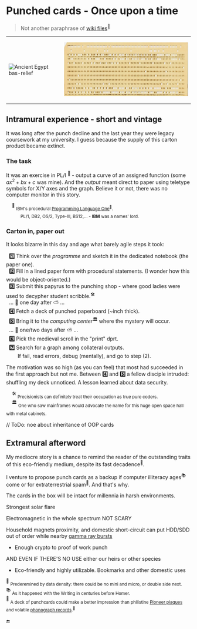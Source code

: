 # Punched cards - Once upon a time

> Not another paraphrase of [wiki files](https://en.wikipedia.org/wiki/Computer_programming_in_the_punched_card_era)<sup>🔗</sup>

<table><tr><td>
<picture>
  <img alt="Ancient Egypt bas-relief" src="https://github.com/Kyriosity/read-write/blob/main/README+/_rsc/_img/af/ancient_egypt-bas-relief.jpg">
</picture>
</td><td>
      <p><a href="../../../_rsc/_img/photo/hist/1966.punch_cards-stack.jpg"><img src="../../../_rsc/_img/af/punchcard.jpg" alt="Punch card in 1966"></a><p>
</td></tr></table>

## Intramural experience - short and vintage

It was long after the punch decline and the last year they were legacy coursework at my university. I guess because the supply of this carton product became extinct.

### The task

It was an exercise in PL/I&nbsp;<sup>🔢</sup> - output a curve of an assigned function (some $`ax^2 + bx + c`$ was mine). And the _output_ meant direct to paper using teletype symbols for X/Y axes and the graph. Believe it or not, there was no computer monitor in this story.

&nbsp;&nbsp;&nbsp;&nbsp;<sup>🔢</sup>&nbsp;<sub>IBM's procedural [Programming Language One](https://en.wikipedia.org/wiki/PL/I)<sup>🔗</sup>.\
&nbsp;&nbsp;&nbsp;&nbsp;&nbsp;&nbsp;&nbsp;&nbsp;&nbsp;&nbsp;&nbsp;&nbsp;PL/1, DB2, OS/2, Type-III, BS12,... - **IBM** was a names' lord.</sub>

### Carton in, paper out

It looks bizarre in this day and age what barely agile steps it took:

&nbsp;&nbsp;**1️⃣** Think over the _programme_ and sketch it in the dedicated notebook (the paper one).\
&nbsp;&nbsp;**2️⃣** Fill in a lined paper form with procedural statements. (I wonder how this would be object-oriented.)\
&nbsp;&nbsp;**3️⃣** Submit this papyrus to the punching shop - where good ladies were used to decypher student scribble.<sup>🛠️</sup>\
&nbsp;&nbsp;... 🌙 one day after ⛅ ...\
&nbsp;&nbsp;**4️⃣** Fetch a deck of punched paperboard (~inch thick).\
&nbsp;&nbsp;**5️⃣** Bring it to the _computing center_<sup>🏛️</sup> where the mystery will occur.\
&nbsp;&nbsp;... 🌙 one/two days after ⛅ ...\
&nbsp;&nbsp;**6️⃣** Pick the medieval scroll in the "print" dprt.\
&nbsp;&nbsp;**7️⃣**  Search for a graph among collateral outputs.\
&nbsp;&nbsp;&nbsp;&nbsp;&nbsp;&nbsp;&nbsp;&nbsp;If fail, read errors, debug (mentally), and go to step&nbsp;(2).

The motivation was so high (as you can feel) that most had succeeded in the first approach but not me. Between **4️⃣** and **5️⃣** a fellow disciple intruded: shuffling my deck unnoticed. A lesson learned about data security.

&nbsp;&nbsp;&nbsp;&nbsp;<sup>🛠️</sup> <sub>Precisionists can definitely treat their occupation as true pure coders.</sub>\
&nbsp;&nbsp;&nbsp;&nbsp;<sup>🏛️</sup> <sub>One who saw mainframes would advocate the name for this huge open space hall with metal cabinets.</sub>

// ToDo: noe about inheritance of OOP cards

## Extramural afterword

My mediocre story is a chance to remind the reader of the outstanding traits of this eco-friendly medium, despite its fast decadence<sup>💾</sup>.

I venture to propose punch cards as a backup if computer illiteracy ages<sup>📚</sup> come or for extraterrestrial spam<sup>🚀</sup>. 
And that's why.

The cards in the box will be intact for millennia in harsh environments.

Strongest solar flare 

Electromagnetic in the whole spectrum NOT SCARY

Household magnets proximity, and domestic short-circuit can put HDD/SDD out of order while nearby [ gamma ray bursts](https://en.wikipedia.org/wiki/Gamma-ray_burst)


+ Enough crypto to proof of work punch

AND EVEN IF THERE'S NO USE either our heirs or other species

+ Eco-friendly and highly utilizable. Bookmarks and other domestic uses


<sup>💾</sup> <sub>Prederemined by data density: there could be no mini and micro, or double side next.</sub>\
<sup>📚</sup> <sub>As it happened with the Writing in centuries before Homer.</sub>\
<sup>🚀</sup> <sub>A deck of punchcards could make a better impression than philistine [Pioneer plaques](https://en.wikipedia.org/wiki/Pioneer_plaque) 
and volatile [phonograph records](https://en.wikipedia.org/wiki/Voyager_Golden_Record).<sup>🔗</sup></sub>

 🔚
